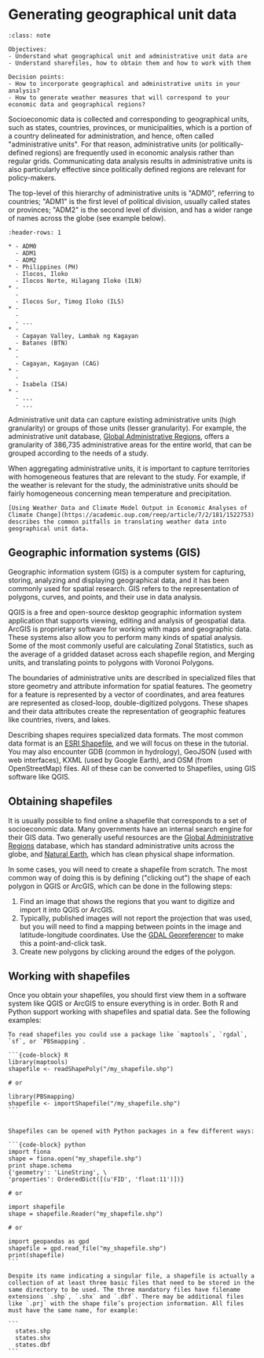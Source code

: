 # Generating geographical unit data
 
```{admonition} Key objectives and decision points
:class: note

Objectives:
- Understand what geographical unit and administrative unit data are
- Understand sharefiles, how to obtain them and how to work with them

Decision points:
- How to incorporate geographical and administrative units in your analysis?
- How to generate weather measures that will correspond to your economic data and geographical regions?
```

Socioeconomic data is collected and corresponding to geographical units, such as states, countries, provinces, or municipalities, which is a portion of a country delineated for administration, and hence, often called  "administrative units". For that reason, administrative units (or politically-defined regions) are frequently used in economic analysis rather than regular grids. Communicating data analysis results in administrative units is also particularly effective since politically defined regions are relevant for policy-makers. 

The top-level of this hierarchy of administrative units is "ADM0", referring to countries; "ADM1" is the first level of political division, usually called states or provinces; "ADM2" is the second level of division, and has a wider range of names across the globe (see example below).
 
```{list-table} Example of administrative units table for [Philippines](http://www.eki.ee/knab/adm2.htm)
:header-rows: 1
 
* - ADM0
  - ADM1
  - ADM2
* - Philippines (PH)
  - Ilocos, Iloko
  - Ilocos Norte, Hilagang Iloko (ILN)
* -
  -
  - Ilocos Sur, Timog Iloko (ILS)
* -
  -
  - ...
* - 
  - Cagayan Valley, Lambak ng Kagayan
  - Batanes (BTN)
* -
  -
  - Cagayan, Kagayan (CAG)
* -
  -
  - Isabela (ISA)
* -
  - ...
  - ...
```
 
Administrative unit data can capture existing administrative units (high granularity) or groups of those units (lesser granularity). For example, the administrative unit database, [Global Administrative Regions](https://gadm.org), offers a granularity of 386,735 administrative areas for the entire world, that can be grouped according to the needs of a study.

When aggregating administrative units, it is important to capture territories with homogeneous features that are relevant to the study. For example, if the weather is relevant for the study, the administrative units should be fairly homogeneous concerning mean temperature and precipitation.
 
```{seealso}
[Using Weather Data and Climate Model Output in Economic Analyses of Climate Change](https://academic.oup.com/reep/article/7/2/181/1522753) describes the common pitfalls in translating weather data into geographical unit data.
```
 
## Geographic information systems (GIS)
 
Geographic information system (GIS) is a computer system for capturing, storing, analyzing and displaying geographical data, and it has been commonly used for spatial research. GIS refers to the representation of polygons, curves, and points, and their use in data analysis.

QGIS is a free and open-source desktop geographic information system application that supports viewing, editing and analysis of geospatial data. ArcGIS is proprietary software for working with maps and geographic data. These systems also allow you to perform many kinds of spatial analysis. Some of the most commonly useful are calculating Zonal Statistics, such as the average of a gridded dataset across each shapefile region, and Merging units, and translating points to polygons with Voronoi Polygons.

The boundaries of administrative units are described in specialized files that store geometry and attribute information for spatial features. The geometry for a feature is represented by a vector of coordinates, and area features are represented as closed-loop, double-digitized polygons. These shapes and their data attributes create the representation of geographic features like countries, rivers, and lakes.

Describing shapes requires specialized data formats. The most common data format is an [ESRI Shapefile](https://www.esri.com/library/whitepapers/pdfs/shapefile.pdf), and we will focus on these in the tutorial. You may also encounter GDB (common in hydrology), GeoJSON (used with web interfaces), KXML (used by Google Earth), and OSM (from OpenStreetMap) files. All of these can be converted to Shapefiles, using GIS software like QGIS.
  
 
## Obtaining shapefiles
 
It is usually possible to find online a shapefile that corresponds to a set of socioeconomic data. Many governments have an internal search engine for their GIS data. Two generally useful resources are the [Global Administrative Regions](https://gadm.org) database, which has standard administrative units across the globe, and [Natural Earth](http://www.naturalearthdata.com/), which has clean physical shape information.
 
In some cases, you will need to create a shapefile from scratch. The most common way of doing this is by defining ("clicking out") the shape of each polygon in QGIS or ArcGIS, which can be done in the following steps:
 
1. Find an image that shows the regions that you want to digitize and import it into QGIS or ArcGIS.
2. Typically, published images will not report the projection that was used, but you will need to find a mapping between points in the image and latitude-longitude coordinates. Use the [GDAL Georeferencer](https://www.qgistutorials.com/en/docs/georeferencing_basics.html) to make this a point-and-click task.
3. Create new polygons by clicking around the edges of the polygon.


## Working with shapefiles

Once you obtain your shapefiles, you should first view them in a software system like QGIS or ArcGIS to ensure everything is in order. Both R and Python support working with shapefiles and spatial data. See the following examples:

````{tabbed} R
To read shapefiles you could use a package like `maptools`, `rgdal`, `sf`, or `PBSmapping`.
 
```{code-block} R
library(maptools)
shapefile <- readShapePoly("/my_shapefile.shp")
 
# or
 
library(PBSmapping)
shapefile <- importShapefile("/my_shapefile.shp")
```
````
 
````{tabbed} Python
 
Shapefiles can be opened with Python packages in a few different ways:
 
```{code-block} python
import fiona
shape = fiona.open("my_shapefile.shp")
print shape.schema
{'geometry': 'LineString', \
'properties': OrderedDict([(u'FID', 'float:11')])}
 
# or
 
import shapefile
shape = shapefile.Reader("my_shapefile.shp")
 
# or
 
import geopandas as gpd
shapefile = gpd.read_file("my_shapefile.shp")
print(shapefile)
```
````

````{caution}
Despite its name indicating a singular file, a shapefile is actually a collection of at least three basic files that need to be stored in the same directory to be used. The three mandatory files have filename extensions `.shp`, `.shx` and `.dbf`. There may be additional files like `.prj` with the shape file’s projection information. All files must have the same name, for example:
 
```
  states.shp
  states.shx
  states.dbf
```
````